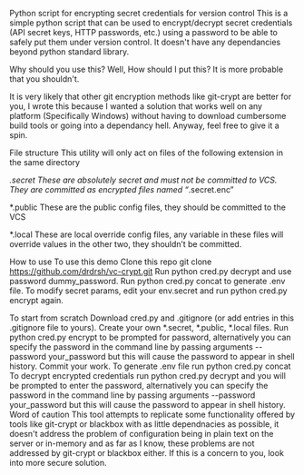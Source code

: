 Python script for encrypting secret credentials for version control
This is a simple python script that can be used to encrypt/decrypt secret credentials (API secret keys, HTTP passwords, etc.) using a password to be able to safely put them under version control. It doesn't have any dependancies beyond python standard library.

Why should you use this?
Well, How should I put this? It is more probable that you shouldn't.

It is very likely that other git encryption methods like git-crypt are better for you, I wrote this because I wanted a solution that works well on any platform (Specifically Windows) without having to download cumbersome build tools or going into a dependancy hell. Anyway, feel free to give it a spin.

File structure
This utility will only act on files of the following extension in the same directory

*.secret
These are absolutely secret and must not be committed to VCS. They are committed as encrypted files named “*.secret.enc”

*.public
These are the public config files, they should be committed to the VCS

*.local
These are local override config files, any variable in these files will override values in the other two, they shouldn’t be committed.

How to use
To use this demo
Clone this repo git clone https://github.com/drdrsh/vc-crypt.git
Run python cred.py decrypt and use password dummy_password.
Run python cred.py concat to generate .env file.
To modify secret params, edit your env.secret and run python cred.py encrypt again.

To start from scratch
Download cred.py and .gitignore (or add entries in this .gitignore file to yours).
Create your own *.secret, *.public, *.local files.
Run  python cred.py encrypt to be prompted for password, alternatively you can specify the password in the command line by passing arguments --password your_password but this will cause the password to appear in shell history.
Commit your work.
To generate .env file run python cred.py concat
To decrypt encrypted credentials run python cred.py decrypt and you will be prompted to enter the password, alternatively you can specify the password in the command line by passing arguments --password your_password but this will cause the password to appear in shell history.
Word of caution
This tool attempts to replicate some functionality offered by tools like git-crypt or blackbox with as little dependnacies as possible, it doesn't address the problem of configuration being in plain text on the server or in-memory and as far as I know, these problems are not addressed by git-crypt or blackbox either. If this is a concern to you, look into more secure solution.
